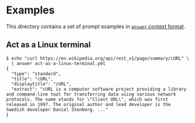 # Examples

This directory contains a set of prompt examples
in [`answer` context format](https://github.com/schneiderfelipe/answer#usage).

## Act as a Linux terminal

```console
$ echo "curl https://en.wikipedia.org/api/rest_v1/page/summary/cURL" \
  | answer act-as-a-linux-terminal.yml
{
  "type": "standard",
  "title": "cURL",
  "displaytitle": "cURL",
  "extract": "cURL is a computer software project providing a library and command-line tool for transferring data using various network protocols. The name stands for \"Client URL\", which was first released in 1997. The original author and lead developer is the Swedish developer Daniel Stenberg. ..."
}
```
